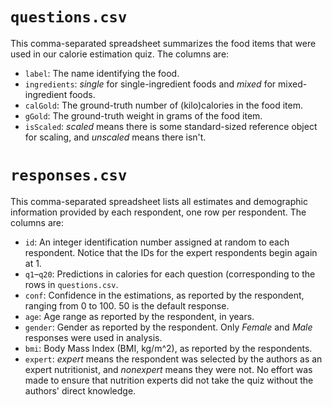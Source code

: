 # `questions.csv`
This comma-separated spreadsheet summarizes the food items that were used in our calorie estimation quiz. The columns are:

- `label`: The name identifying the food.
- `ingredients`: *single* for single-ingredient foods and *mixed* for mixed-ingredient foods.
- `calGold`: The ground-truth number of (kilo)calories in the food item.
- `gGold`: The ground-truth weight in grams of the food item.
- `isScaled`: *scaled* means there is some standard-sized reference object for scaling, and *unscaled* means there isn't.


# `responses.csv`

This comma-separated spreadsheet lists all estimates and demographic information provided by each respondent, one row per respondent. The columns are:

- `id`: An integer identification number assigned at random to each respondent. Notice that the IDs for the expert respondents begin again at 1.
- `q1`–`q20`: Predictions in calories for each question (corresponding to the rows in `questions.csv`.
- `conf`: Confidence in the estimations, as reported by the respondent, ranging from 0 to 100. 50 is the default response.
- `age`: Age range as reported by the respondent, in years.
- `gender`: Gender as reported by the respondent. Only *Female* and *Male* responses were used in analysis.
- `bmi`: Body Mass Index (BMI, kg/m^2), as reported by the respondents.
- `expert`: *expert* means the respondent was selected by the authors as an expert nutritionist, and *nonexpert* means they were not. No effort was made to ensure that nutrition experts did not take the quiz without the authors' direct knowledge.
